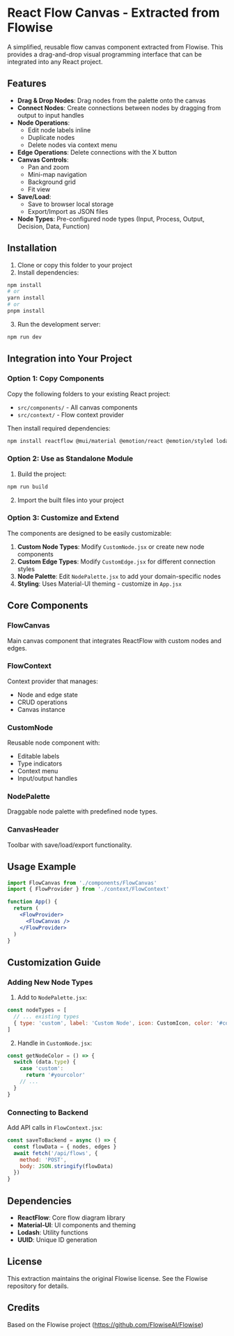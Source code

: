 # React Flow Canvas - Extracted from Flowise

A simplified, reusable flow canvas component extracted from Flowise. This provides a drag-and-drop visual programming interface that can be integrated into any React project.

## Features

- **Drag & Drop Nodes**: Drag nodes from the palette onto the canvas
- **Connect Nodes**: Create connections between nodes by dragging from output to input handles
- **Node Operations**: 
  - Edit node labels inline
  - Duplicate nodes
  - Delete nodes via context menu
- **Edge Operations**: Delete connections with the X button
- **Canvas Controls**:
  - Pan and zoom
  - Mini-map navigation
  - Background grid
  - Fit view
- **Save/Load**:
  - Save to browser local storage
  - Export/Import as JSON files
- **Node Types**: Pre-configured node types (Input, Process, Output, Decision, Data, Function)

## Installation

1. Clone or copy this folder to your project
2. Install dependencies:
```bash
npm install
# or
yarn install
# or
pnpm install
```

3. Run the development server:
```bash
npm run dev
```

## Integration into Your Project

### Option 1: Copy Components

Copy the following folders to your existing React project:
- `src/components/` - All canvas components
- `src/context/` - Flow context provider

Then install required dependencies:
```bash
npm install reactflow @mui/material @emotion/react @emotion/styled lodash uuid
```

### Option 2: Use as Standalone Module

1. Build the project:
```bash
npm run build
```

2. Import the built files into your project

### Option 3: Customize and Extend

The components are designed to be easily customizable:

1. **Custom Node Types**: Modify `CustomNode.jsx` or create new node components
2. **Custom Edge Types**: Modify `CustomEdge.jsx` for different connection styles
3. **Node Palette**: Edit `NodePalette.jsx` to add your domain-specific nodes
4. **Styling**: Uses Material-UI theming - customize in `App.jsx`

## Core Components

### FlowCanvas
Main canvas component that integrates ReactFlow with custom nodes and edges.

### FlowContext
Context provider that manages:
- Node and edge state
- CRUD operations
- Canvas instance

### CustomNode
Reusable node component with:
- Editable labels
- Type indicators
- Context menu
- Input/output handles

### NodePalette
Draggable node palette with predefined node types.

### CanvasHeader
Toolbar with save/load/export functionality.

## Usage Example

```jsx
import FlowCanvas from './components/FlowCanvas'
import { FlowProvider } from './context/FlowContext'

function App() {
  return (
    <FlowProvider>
      <FlowCanvas />
    </FlowProvider>
  )
}
```

## Customization Guide

### Adding New Node Types

1. Add to `NodePalette.jsx`:
```jsx
const nodeTypes = [
  // ... existing types
  { type: 'custom', label: 'Custom Node', icon: CustomIcon, color: '#color' }
]
```

2. Handle in `CustomNode.jsx`:
```jsx
const getNodeColor = () => {
  switch (data.type) {
    case 'custom':
      return '#yourcolor'
    // ...
  }
}
```

### Connecting to Backend

Add API calls in `FlowContext.jsx`:
```jsx
const saveToBackend = async () => {
  const flowData = { nodes, edges }
  await fetch('/api/flows', {
    method: 'POST',
    body: JSON.stringify(flowData)
  })
}
```

## Dependencies

- **ReactFlow**: Core flow diagram library
- **Material-UI**: UI components and theming
- **Lodash**: Utility functions
- **UUID**: Unique ID generation

## License

This extraction maintains the original Flowise license. See the Flowise repository for details.

## Credits

Based on the Flowise project (https://github.com/FlowiseAI/Flowise)